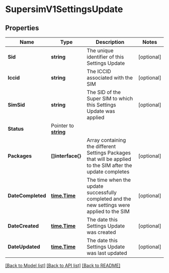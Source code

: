 # SupersimV1SettingsUpdate

## Properties

Name | Type | Description | Notes
------------ | ------------- | ------------- | -------------
**Sid** | **string** | The unique identifier of this Settings Update |[optional] 
**Iccid** | **string** | The ICCID associated with the SIM |[optional] 
**SimSid** | **string** | The SID of the Super SIM to which this Settings Update was applied |[optional] 
**Status** | Pointer to [**string**](SettingsUpdateEnumStatus.md) |  |
**Packages** | **[]interface{}** | Array containing the different Settings Packages that will be applied to the SIM after the update completes |[optional] 
**DateCompleted** | [**time.Time**](time.Time.md) | The time when the update successfully completed and the new settings were applied to the SIM |[optional] 
**DateCreated** | [**time.Time**](time.Time.md) | The date this Settings Update was created |[optional] 
**DateUpdated** | [**time.Time**](time.Time.md) | The date this Settings Update was last updated |[optional] 

[[Back to Model list]](../README.md#documentation-for-models) [[Back to API list]](../README.md#documentation-for-api-endpoints) [[Back to README]](../README.md)


